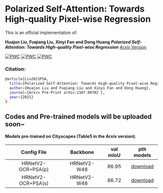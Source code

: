# Polarized Self-Attention: Towards High-quality Pixel-wise Regression
This is an official implementation of:

**Huajun Liu, Fuqiang Liu, Xinyi Fan and Dong Huang** ***Polarized Self-Attention: Towards High-quality Pixel-wise Regression*** [Arxiv Version](https://arxiv.org/abs/2107.00782)

[![PWC](https://img.shields.io/endpoint.svg?url=https://paperswithcode.com/badge/polarized-self-attention-towards-high-quality-1/pose-estimation-on-coco-test-dev)](https://paperswithcode.com/sota/pose-estimation-on-coco-test-dev?p=polarized-self-attention-towards-high-quality-1)
[![PWC](https://img.shields.io/endpoint.svg?url=https://paperswithcode.com/badge/polarized-self-attention-towards-high-quality-1/keypoint-detection-on-coco)](https://paperswithcode.com/sota/keypoint-detection-on-coco?p=polarized-self-attention-towards-high-quality-1)
[![PWC](https://img.shields.io/endpoint.svg?url=https://paperswithcode.com/badge/polarized-self-attention-towards-high-quality-1/semantic-segmentation-on-cityscapes-val)](https://paperswithcode.com/sota/semantic-segmentation-on-cityscapes-val?p=polarized-self-attention-towards-high-quality-1)

### Citation: 

```bash
@article{Liu2021PSA,
  title={Polarized Self-Attention: Towards High-quality Pixel-wise Regression},
  author={Huajun Liu and Fuqiang Liu and Xinyi Fan and Dong Huang},
  journal={Arxiv Pre-Print arXiv:2107.00782 },
  year={2021}
}
```

## Codes and Pre-trained models will be uploaded soon~

#### Models pre-trained on Cityscapes (Table5 in the Arxiv version).
 
| Config File              | Backbone               | val mIoU | pth models |
| :----------------------: | :---------------------:| :--------------: | :------------:  |
| HRNetV2-OCR+PSA(p)     | HRNetV2-W48          |86.95              | [download](https://cmu.box.com/s/if90kw6r66q2y6c5xparflhnbwi6c2yi)  |
| HRNetV2-OCR+PSA(s)     | HRNetV2-W48          |86.72              | [download](https://cmu.box.com/s/uyzzfmkx8p2ipcznpzdtf14ng63s65sq)   |
